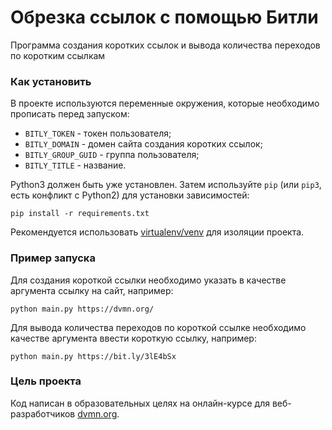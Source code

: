 # Обрезка ссылок с помощью Битли

Программа создания коротких ссылок и вывода количества переходов по коротким ссылкам

### Как установить

В проекте используются переменные окружения, которые необходимо прописать перед запуском:

- `BITLY_TOKEN` - токен пользователя;
- `BITLY_DOMAIN` - домен сайта создания коротких ссылок;
- `BITLY_GROUP_GUID` - группа пользователя;
- `BITLY_TITLE` - название.

Python3 должен быть уже установлен. 
Затем используйте `pip` (или `pip3`, есть конфликт с Python2) для установки зависимостей:
```
pip install -r requirements.txt
```

Рекомендуется использовать 
[virtualenv/venv](https://docs.python.org/3/library/venv.html) 
для изоляции проекта.
### Пример запуска 

Для создания короткой ссылки необходимо указать в качестве аргумента 
ссылку на сайт, например:
~~~
python main.py https://dvmn.org/
~~~

Для вывода количества переходов по короткой ссылке необходимо качестве аргумента 
ввести короткую ссылку, например:
~~~
python main.py https://bit.ly/3lE4bSx
~~~

### Цель проекта

Код написан в образовательных целях на онлайн-курсе для веб-разработчиков [dvmn.org](https://dvmn.org/).